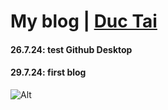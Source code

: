 # My blog | [Duc Tai](https://ductai05.github.io)
#### 26.7.24: test Github Desktop
#### 29.7.24: first blog

![Alt](https://repobeats.axiom.co/api/embed/31d2d19c873bb77a09317ec2b0a0fbfb83aa7fc6.svg "Repobeats analytics image")
